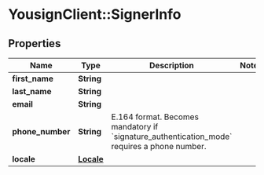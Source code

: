 # YousignClient::SignerInfo

## Properties
Name | Type | Description | Notes
------------ | ------------- | ------------- | -------------
**first_name** | **String** |  | 
**last_name** | **String** |  | 
**email** | **String** |  | 
**phone_number** | **String** | E.164 format. Becomes mandatory if &#x60;signature_authentication_mode&#x60; requires a phone number. | 
**locale** | [**Locale**](Locale.md) |  | 

